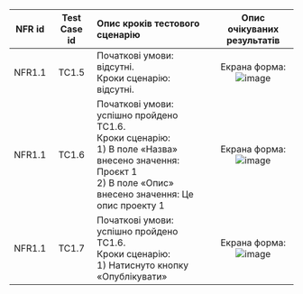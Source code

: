 |NFR id|Test Case id|Опис кроків тестового сценарію|Опис очікуваних результатів|
|:-:|:-:|:-|:-:|
|NFR1.1|TC1.5|Початкові умови: відсутні. <br> Кроки сценарію: відсутні.|Екрана форма: <br> ![image](https://github.com/oleksandrblazhko/ai-211-ivanov/assets/88278468/7f411086-88dd-4b85-8901-1b50dab6bb01)
|NFR1.1|TC1.6|Початкові умови: успішно пройдено TC1.6. <br> Кроки сценарію: <br> 1) В поле «Назва» внесено значення: Проєкт 1 <br> 2) В поле «Опис» внесено значення: Це опис проекту 1<br> |Екрана форма: <br> ![image](https://github.com/oleksandrblazhko/ai-211-ivanov/assets/88278468/ae2db5d9-3319-49c1-8f8f-352c2e09fb94)
|NFR1.1|TC1.7|Початкові умови: успішно пройдено TC1.6. <br> Кроки сценарію: <br> 1) Натиснуто кнопку «Опублікувати»|Екрана форма: <br> ![image](https://github.com/oleksandrblazhko/ai-211-ivanov/assets/88278468/ede17ee1-b5aa-4e64-bced-7694a53a31bd)

